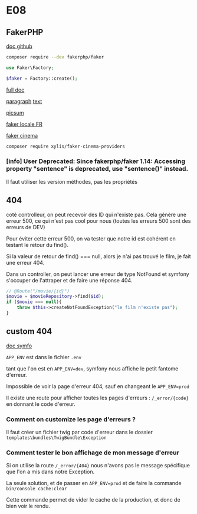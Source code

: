 # E08

## FakerPHP

[doc github](https://github.com/FakerPHP/Faker)

```bash
composer require --dev fakerphp/faker
```

```php
use Faker\Factory;

$faker = Factory::create();
```

[full doc](https://fakerphp.github.io/)

[paragraph](https://fakerphp.github.io/formatters/text-and-paragraphs/#paragraph)
[text](https://fakerphp.github.io/formatters/text-and-paragraphs/#text)

[picsum](https://picsum.photos/)

[faker locale FR](https://fakerphp.github.io/#localization)

[faker cinema](https://github.com/JulienRAVIA/FakerCinemaProviders)

```bash
composer require xylis/faker-cinema-providers
```

### [info] User Deprecated: Since fakerphp/faker 1.14: Accessing property "sentence" is deprecated, use "sentence()" instead.

Il faut utiliser les version méthodes, pas les propriétés

## 404

coté controlleur, on peut recevoir des ID qui n'existe pas.
Cela génère une erreur 500, ce qui n'est pas cool pour nous (toutes les erreurs 500 sont des erreurs de DEV)

Pour éviter cette erreur 500, on va tester que notre id est cohérent en testant le retour du find().

Si la valeur de retour de find() === null, alors je n'ai pas trouvé le film, je fait une erreur 404.

Dans un controller, on peut lancer une erreur de type NotFound et symfony s'occuper de l'attraper et de faire une réponse 404.

```php
// @Route("/movie/{id}")
$movie = $movieRepository->find($id);
if ($movie === null){
    throw $this->createNotFoundException("le film n'existe pas");
}
```

## custom 404

[doc symfo](https://symfony.com/doc/current/controller/error_pages.html)

`APP_ENV` est dans le fichier `.env`

tant que l'on est en `APP_ENV=dev`, symfony nous affiche le petit fantome d'erreur.

Impossible de voir la page d'erreur 404, sauf en changeant le `APP_ENV=prod`

Il existe une route pour afficher toutes les pages d'erreurs : `/_error/{code}` en donnant le code d'erreur.

### Comment on customize les page d'erreurs ?

Il faut créer un fichier twig par code d'erreur dans le dossier `templates\bundles\TwigBundle\Exception`

### Comment tester le bon affichage de mon message d'erreur

Si on utilise la route `/_error/{404}` nous n'avons pas le message spécifique que l'on a mis dans notre Exception.

La seule solution, et de passer en `APP_ENV=prod` et de faire la commande `bin/console cache:clear`

Cette commande permet de vider le cache de la production, et donc de bien voir le rendu.
